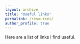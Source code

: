 ```yaml
---
layout: archive
title: "Useful links"
permalink: /resources/
author_profile: true
---
```

  
Here are a list of links I find useful.
